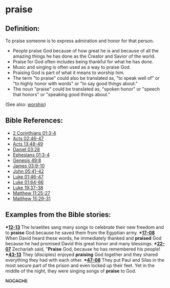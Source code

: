 # praise #

## Definition: ##

To praise someone is to express admiration and honor for that person.

* People praise God because of how great he is and because of all the amazing things he has done as the Creator and Savior of the world.
* Praise for God often includes being thankful for what he has done.
* Music and singing is often used as a way to praise God.
* Praising God is part of what it means to worship him.
* The term "to praise" could also be translated as, "to speak well of" or "to highly honor with words" or "to say good things about."
* The noun "praise" could be translated as, "spoken honor" or "speech that honors" or "speaking good things about." 

(See also: [worship](../kt/worship.md))

## Bible References: ##

* [2 Corinthians 01:3-4](https://door43.org/en/bible/notes/2co/01/03)
* [Acts 02:46-47](https://door43.org/en/bible/notes/act/02/46)
* [Acts 13:48-49](https://door43.org/en/bible/notes/act/13/48)
* [Daniel 03:28](https://door43.org/en/bible/notes/dan/03/28)
* [Ephesians 01:3-4](https://door43.org/en/bible/notes/eph/01/03)
* [Genesis 49:8](https://door43.org/en/bible/notes/gen/49/08)
* [James 03:9-10](https://door43.org/en/bible/notes/jas/03/09)
* [John 05:41-42](https://door43.org/en/bible/notes/jhn/05/41)
* [Luke 01:46-47](https://door43.org/en/bible/notes/luk/01/46)
* [Luke 01:64-66](https://door43.org/en/bible/notes/luk/01/64)
* [Luke 19:37-38](https://door43.org/en/bible/notes/luk/19/37)
* [Matthew 11:25-27](https://door43.org/en/bible/notes/mat/11/25)
* [Matthew 15:29-31](https://door43.org/en/bible/notes/mat/15/29)

## Examples from the Bible stories: ##

  __*[12-13](https://door43.org/en/obs/notes/frames/12-13)__ The Israelites sang many songs to celebrate their new freedom and to __praise__ God because he saved them from the Egyptian army.
  __*[17-08](https://door43.org/en/obs/notes/frames/17-08)__ When David heard these words, he immediately thanked and __praised__ God because he had promised David this great honor and many blessings. 
  __*[22-07](https://door43.org/en/obs/notes/frames/22-07)__ Zechariah said, "__Praise__ God, because he has remembered his people!
  __*[43-13](https://door43.org/en/obs/notes/frames/43-13)__ They (disciples) enjoyed __praising__ God together and they shared everything they had with each other.
  __*[47-08](https://door43.org/en/obs/notes/frames/47-08)__ They put Paul and Silas in the most secure part of the prison and even locked up their feet. Yet in the middle of the night, they were singing songs of __praise__ to God.



~~NOCACHE~~